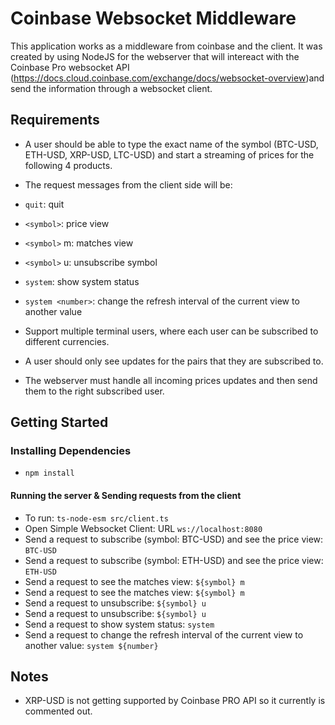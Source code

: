 # Coinbase Websocket Middleware

This application works as a middleware from coinbase and the client.
It was created by using NodeJS for the webserver that will intereact with the Coinbase Pro websocket API (https://docs.cloud.coinbase.com/exchange/docs/websocket-overview)and send the information through a websocket client.

## Requirements

- A user should be able to type the exact name of the symbol (BTC-USD, ETH-USD, XRP-USD, LTC-USD) and start a streaming of prices for the following 4 products.

- The request messages from the client side will be:
- `quit`: quit
- `<symbol>`: price view
- `<symbol>` m: matches view
- `<symbol>` u: unsubscribe symbol
- `system`: show system status
- `system <number>`: change the refresh interval of the current view to another value

- Support multiple terminal users, where each user can be subscribed to different currencies.
- A user should only see updates for the pairs that they are subscribed to.
- The webserver must handle all incoming prices updates and then send them to the right subscribed user.

## Getting Started

### Installing Dependencies

- `npm install`

#### Running the server & Sending requests from the client

- To run: `ts-node-esm src/client.ts`
- Open Simple Websocket Client: URL `ws://localhost:8080`
- Send a request to subscribe (symbol: BTC-USD) and see the price view: `BTC-USD`
- Send a request to subscribe (symbol: ETH-USD) and see the price view: `ETH-USD`
- Send a request to see the matches view: `${symbol} m`
- Send a request to see the matches view: `${symbol} m`
- Send a request to unsubscribe: `${symbol} u`
- Send a request to unsubscribe: `${symbol} u`
- Send a request to show system status: `system`
- Send a request to change the refresh interval of the current view to another value: `system ${number}`

## Notes

- XRP-USD is not getting supported by Coinbase PRO API so it currently is commented out.
